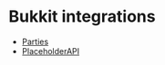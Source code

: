# Bukkit integrations

- [Parties](https://github.com/AlessioDP/Parties)
- [PlaceholderAPI](https://github.com/PlaceholderAPI/PlaceholderAPI)

